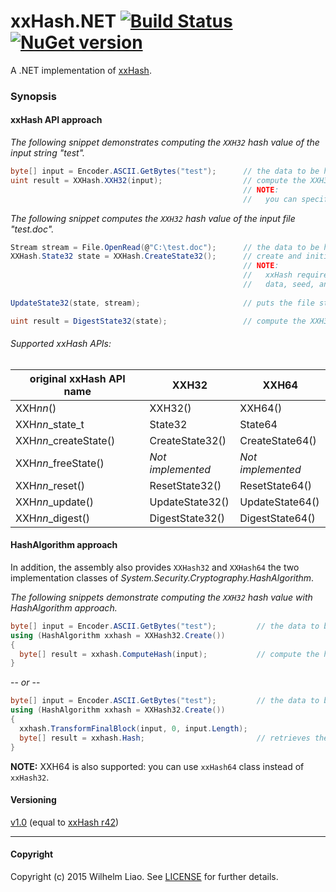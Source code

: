 xxHash.NET [![Build Status](https://travis-ci.org/wilhelmliao/xxHash.NET.svg?branch=master)](https://travis-ci.org/wilhelmliao/xxHash.NET) [![NuGet version](https://badge.fury.io/nu/xxHash.NET.svg)](https://badge.fury.io/nu/xxHash.NET)
==========
A .NET implementation of [xxHash](https://github.com/Cyan4973/xxHash). 

### Synopsis ###

#### xxHash API approach ####
*The following snippet demonstrates computing the `XXH32` hash value of the input string "test".*
```csharp
byte[] input = Encoder.ASCII.GetBytes("test");      // the data to be hashed
uint result = XXHash.XXH32(input);                  // compute the XXH32 hash value. => '1042293711'
                                                    // NOTE:
                                                    //   you can specified seed as the second parameter.
```

*The following snippet computes the `XXH32` hash value of the input file "test.doc".*
```csharp
Stream stream = File.OpenRead(@"C:\test.doc");      // the data to be hashed
XXHash.State32 state = XXHash.CreateState32();      // create and initialize a xxH states instance.
                                                    // NOTE:
                                                    //   xxHash require a xxH state object for keeping
                                                    //   data, seed, and vectors.
                                                    
UpdateState32(state, stream);                       // puts the file stream into specified xxH state.

uint result = DigestState32(state);                 // compute the XXH32 hash value.
```

###### Supported xxHash APIs: ######

| original xxHash API name | XXH32             | XXH64             |
|--------------------------|-------------------|-------------------|
| XXH*nn*()                | XXH32()           | XXH64()           |
| XXH*nn*_state_t          | State32           | State64           |
| XXH*nn*_createState()    | CreateState32()   | CreateState64()   |
| XXH*nn*_freeState()      | *Not implemented* | *Not implemented* |
| XXH*nn*_reset()          | ResetState32()    | ResetState64()    |
| XXH*nn*_update()         | UpdateState32()   | UpdateState64()   |
| XXH*nn*_digest()         | DigestState32()   | DigestState64()   |

#### HashAlgorithm approach ####
In addition, the assembly also provides `XXHash32` and `XXHash64` the two implementation classes of *System.Security.Cryptography.HashAlgorithm*.

*The following snippets demonstrate computing the `XXH32` hash value with HashAlgorithm approach.*
```csharp
byte[] input = Encoder.ASCII.GetBytes("test");         // the data to be hashed.
using (HashAlgorithm xxhash = XXHash32.Create())
{
  byte[] result = xxhash.ComputeHash(input);           // compute the hash.
}
```
-- *or* --
```csharp
byte[] input = Encoder.ASCII.GetBytes("test");         // the data to be hashed
using (HashAlgorithm xxhash = XXHash32.Create())
{
  xxhash.TransformFinalBlock(input, 0, input.Length);
  byte[] result = xxhash.Hash;                         // retrieves the hash value.
}
```
**NOTE:** XXH64 is also supported: you can use `xxHash64` class instead of `xxHash32`.



#### Versioning ####
[v1.0](https://github.com/wilhelmliao/xxHash.NET/releases/tag/v1.0) (equal to [xxHash r42](https://github.com/Cyan4973/xxHash/releases/tag/r42))

-----------

#### Copyright ####
Copyright (c) 2015 Wilhelm Liao. See [LICENSE](https://github.com/wilhelmliao/xxHash.NET/blob/master/LICENSE) for further details.
